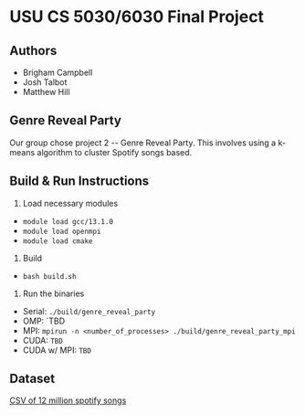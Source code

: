 # USU CS 5030/6030 Final Project

## Authors

- Brigham Campbell
- Josh Talbot
- Matthew Hill

## Genre Reveal Party

Our group chose project 2 -- Genre Reveal Party. This involves using a k-means algorithm to cluster Spotify songs based.

## Build & Run Instructions

1. Load necessary modules
  - `module load gcc/13.1.0`
  - `module load openmpi`
  - `module load cmake`
1. Build
  - `bash build.sh`
1. Run the binaries
  - Serial: `./build/genre_reveal_party`
  - OMP: `TBD
  - MPI: `mpirun -n <number_of_processes> ./build/genre_reveal_party_mpi`
  - CUDA: `TBD`
  - CUDA w/ MPI: `TBD`

## Dataset

[CSV of 12 million spotify songs](https://www.kaggle.com/datasets/rodolfofigueroa/spotify-12m-songs)
